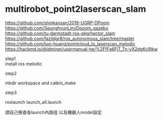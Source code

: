 # multirobot_point2laserscan_slam



https://github.com/shinkansan/2019-UGRP-DPoom  
https://github.com/SeunghyunLim/Dpoom_gazebo  
https://github.com/tu-darmstadt-ros-pkg/hector_slam  
https://github.com/fazildgr8/ros_autonomous_slam/tree/master  
https://github.com/luxi-huang/pointcloud_to_laserscan_melodic  
https://hackmd.io/@idminer/usermanual-tw/%2FfFa6FjT_Tn-yX2dgKc9Ikw  

step1  
install ros melodic  

step2  

mkdir workspace   and catkin_make  

step3  

roslaunch launch_all.launch  


請自己檢查各launch內路徑 以及機器人model設定 
